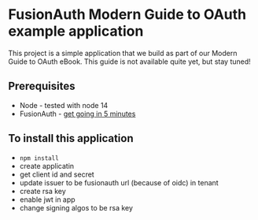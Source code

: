 # FusionAuth Modern Guide to OAuth example application

This project is a simple application that we build as part of our Modern Guide to OAuth eBook. This guide is not available quite yet, but stay tuned!


## Prerequisites

* Node - tested with node 14
* FusionAuth - [get going in 5 minutes](https://fusionauth.io/docs/v1/tech/5-minute-setup-guide/)

## To install this application

* `npm install`
* create applicatin
* get client id and secret
* update issuer to be fusionauth url (because of oidc) in tenant
* create rsa key
* enable jwt in app
* change signing algos to be rsa key
